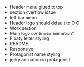 * Header menu glued to top
* section overflow issue
* left bar menu
* Header logo should default to O C
* Work section
* Main logo continues animation?
* Floaty letter styling
* README
* Responsive
* Protagonist name styling
* jerky animation in protagonist